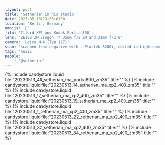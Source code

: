 ```yaml
---
layout: post
title: 'Setherian in his studio'
date: 2023-05-13T23:53+0100
location: 'Berlin, Germany'
emojis: '🎹'
film: 'Ilford XP2 and Kodak Portra 800'
lens: 'ZEISS ZM Biogon T* 35mm f/2 ZM and 21mm f/2.8'
camera: 'Leica M-A (Typ 127)'
scan: 'scanned from negative with a Plustek 8200i, edited in Lightroom'
tags: 'music'
people: 
    - '@setherian'
---
```


{% include candystore.liquid file:"20230513_40_setherian_ma_portra800_zm35" title:"" %}
{% include candystore.liquid file:"20230513_14_setherian_ma_xp2_400_zm35" title:"" %}
{% include candystore.liquid file:"20230513_17_setherian_ma_xp2_400_zm35" title:"" %}
{% include candystore.liquid file:"20230513_19_setherian_ma_xp2_400_zm35" title:"" %}
{% include candystore.liquid file:"20230513_1_setherian_ma_xp2_400_zm35" title:"" %}
{% include candystore.liquid file:"20230513_22_setherian_ma_xp2_400_zm35" title:"" %}
{% include candystore.liquid file:"20230513_32_setherian_ma_xp2_400_zm35" title:"" %}
{% include candystore.liquid file:"20230513_34_setherian_ma_xp2_400_zm35" title:"" %}